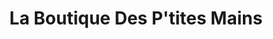 ---
title: "La Boutique Des P'tites Mains"
url: /le-havre/la-boutique-des-ptites-mains/
shop: cadeau
---